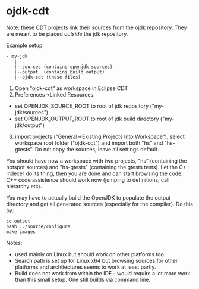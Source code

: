 # ojdk-cdt

Note: these CDT projects link their sources from the ojdk repository. They are meant to be placed *outside* the jdk repository. 

Example setup:

```
- my-jdk
   |
   |--sources (contains openjdk sources)
   |--output  (contains build output)
   |--ojdk-cdt (these files)
```

1) Open "ojdk-cdt" as workspace in Eclipse CDT
2) Preferences->Linked Resources:
  - set OPENJDK_SOURCE_ROOT to root of jdk repository ("my-jdk/sources")
  - set OPENJDK_OUTPUT_ROOT to root of jdk build directory ("my-jdk/output")
3) import projects ("General->Existing Projects Into Workspace"), select workspace root folder ("ojdk-cdt") and import both "hs" and "hs-gtests". Do not copy the sources, leave all settings default.

You should have now a workspace with two projects, "hs" (containing the hotspot sources) and "hs-gtests" (containing the gtests tests). Let the C++ indexer do its thing, then you are done and can start browsing the code. C++ code assistence should work now (jumping to definitions, call hierarchy etc).

You may have to actually build the OpenJDK to populate the output directory and get all generated sources (especially for the compiler). Do this by:

```
cd output
bash ../source/configure
make images
```

Notes:
- used mainly on Linux but should work on other platforms too.
- Search path is set up for Linux x64 but browsing sources for other platforms and architectures seems to work at least partly.
- Build does not work from within the IDE - would require a lot more work than this small setup. One still builds via command line.
